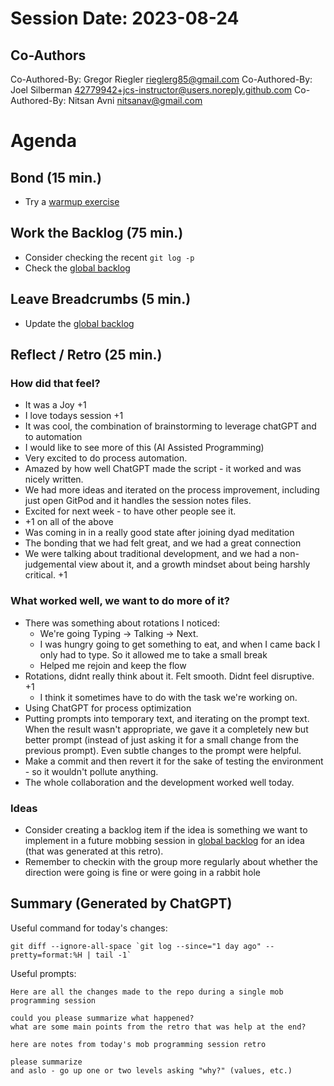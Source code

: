 # Session Date: 2023-08-24


## Co-Authors
Co-Authored-By: Gregor Riegler <rieglerg85@gmail.com>
Co-Authored-By: Joel Silberman <42779942+jcs-instructor@users.noreply.github.com>
Co-Authored-By: Nitsan Avni <nitsanav@gmail.com>

# Agenda

## Bond (15 min.)

-   Try a [warmup exercise](../docs/warmup-exercises.md)

## Work the Backlog (75 min.)

-   Consider checking the recent `git log -p`
-   Check the [global backlog](../docs/backlog.md)

## Leave Breadcrumbs (5 min.)

-   Update the [global backlog](../docs/backlog.md)

## Reflect / Retro (25 min.)

### How did that feel?

- It was a Joy +1
- I love todays session +1
- It was cool, the combination of brainstorming to leverage chatGPT and to automation
- I would like to see more of this (AI Assisted Programming)
- Very excited to do process automation. 
- Amazed by how well ChatGPT made the script - it worked and was nicely written.
- We had more ideas and iterated on the process improvement, including just open GitPod and it handles the session notes files.
- Excited for next week - to have other people see it.
- +1 on all of the above
- Was coming in in a really good state after joining dyad meditation
- The bonding that we had felt great, and we had a great connection
- We were talking about traditional development, and we had a non-judgemental view about it, and a growth mindset about being harshly critical. +1

### What worked well, we want to do more of it?

- There was something about rotations I noticed:
  - We're going Typing -> Talking -> Next.
  - I was hungry going to get something to eat, and when I came back I only had to type. So it allowed me to take a small break
  - Helped me rejoin and keep the flow
- Rotations, didnt really think about it. Felt smooth. Didnt feel disruptive. +1
  - I think it sometimes have to do with the task we're working on.
- Using ChatGPT for process optimization
- Putting prompts into temporary text, and iterating on the prompt text. When the result wasn't appropriate, we gave it a completely new but better prompt (instead of just asking it for a small change from the previous prompt). Even subtle changes to the prompt were helpful.
- Make a commit and then revert it for the sake of testing the environment - so it wouldn't pollute anything.
- The whole collaboration and the development worked well today.

### Ideas

- Consider creating a backlog item if the idea is something we want to implement in a future mobbing session in [global backlog](../docs/backlog.md)
  for an idea (that was generated at this retro).
- Remember to checkin with the group more regularly about whether the direction were going is fine or were going in a rabbit hole

## Summary (Generated by ChatGPT)

Useful command for today's changes:

```shell
git diff --ignore-all-space `git log --since="1 day ago" --pretty=format:%H | tail -1`
```

Useful prompts:

```
Here are all the changes made to the repo during a single mob programming session

could you please summarize what happened?
what are some main points from the retro that was help at the end?
```

```
here are notes from today's mob programming session retro

please summarize
and aslo - go up one or two levels asking "why?" (values, etc.)
```
